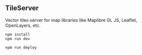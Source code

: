 ## TileServer 

Vector tiles server for map libraries like Maplibre GL JS, Leaflet, OpenLayers, etc.



```
npm install
npm run dev
```

```
npm run deploy
```
